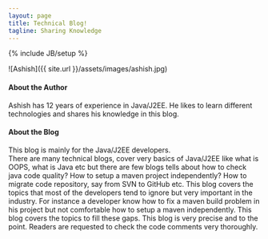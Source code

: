 ```yaml
---
layout: page
title: Technical Blog!
tagline: Sharing Knowledge
---
```

{% include JB/setup %} 

![Ashish]({{ site.url }}/assets/images/ashish.jpg)


#### About the Author

Ashish has 12 years of experience in Java/J2EE. He likes to learn different technologies and shares his knowledge in this blog.

  
#### About the Blog

This blog is mainly for the Java/J2EE developers.   
There are many technical blogs, cover very basics of Java/J2EE like what is OOPS, what is Java etc but there are few blogs tells about how to check java code quality? How to setup a maven project independently? How to migrate code repository, say from SVN to GitHub etc. This blog covers the topics that most of the developers tend to ignore but very important in the industry. For instance a developer know how to fix a maven build problem in his project but not comfortable how to setup a maven independently. This blog covers the topics to fill these gaps. This blog is very precise and to the point. Readers are requested to check the code comments very thoroughly.
